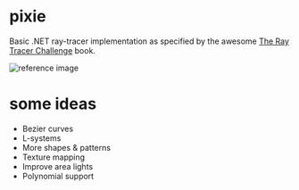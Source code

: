 # pixie
Basic .NET ray-tracer implementation as specified by 
the awesome [The Ray Tracer Challenge](https://pragprog.com/book/jbtracer/the-ray-tracer-challenge) book.

![reference image](https://i.imgur.com/LHdrSTH.png)

# some ideas
* Bezier curves
* L-systems
* More shapes & patterns
* Texture mapping
* Improve area lights
* Polynomial support
